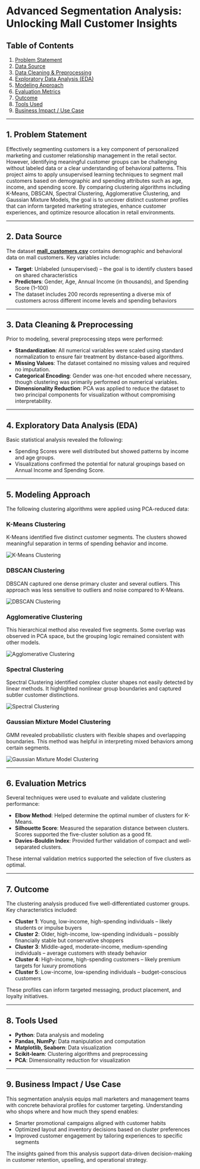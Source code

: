 # Advanced Segmentation Analysis: Unlocking Mall Customer Insights

## Table of Contents
1. [Problem Statement](#1-problem-statement)  
2. [Data Source](#2-data-source)  
3. [Data Cleaning & Preprocessing](#3-data-cleaning--preprocessing)  
4. [Exploratory Data Analysis (EDA)](#4-exploratory-data-analysis-eda)  
5. [Modeling Approach](#5-modeling-approach)  
6. [Evaluation Metrics](#6-evaluation-metrics)  
7. [Outcome](#7-outcome)  
8. [Tools Used](#8-tools-used)  
9. [Business Impact / Use Case](#9-business-impact--use-case)  

---

## 1. Problem Statement

Effectively segmenting customers is a key component of personalized marketing and customer relationship management in the retail sector. However, identifying meaningful customer groups can be challenging without labeled data or a clear understanding of behavioral patterns. This project aims to apply unsupervised learning techniques to segment mall customers based on demographic and spending attributes such as age, income, and spending score. By comparing clustering algorithms including K-Means, DBSCAN, Spectral Clustering, Agglomerative Clustering, and Gaussian Mixture Models, the goal is to uncover distinct customer profiles that can inform targeted marketing strategies, enhance customer experiences, and optimize resource allocation in retail environments.

---

## 2. Data Source

The dataset [**mall_customers.csv**](http://github.com/pclaridy/mall-customer-segmentation/blob/main/data/mall_customers.csv) contains demographic and behavioral data on mall customers. Key variables include:

- **Target**: Unlabeled (unsupervised) – the goal is to identify clusters based on shared characteristics  
- **Predictors**: Gender, Age, Annual Income (in thousands), and Spending Score (1–100)  
- The dataset includes 200 records representing a diverse mix of customers across different income levels and spending behaviors

---

## 3. Data Cleaning & Preprocessing

Prior to modeling, several preprocessing steps were performed:

- **Standardization**: All numerical variables were scaled using standard normalization to ensure fair treatment by distance-based algorithms.
- **Missing Values**: The dataset contained no missing values and required no imputation.
- **Categorical Encoding**: Gender was one-hot encoded where necessary, though clustering was primarily performed on numerical variables.
- **Dimensionality Reduction**: PCA was applied to reduce the dataset to two principal components for visualization without compromising interpretability.

---

## 4. Exploratory Data Analysis (EDA)

Basic statistical analysis revealed the following:

- Spending Scores were well distributed but showed patterns by income and age groups.
- Visualizations confirmed the potential for natural groupings based on Annual Income and Spending Score.

---

## 5. Modeling Approach

The following clustering algorithms were applied using PCA-reduced data:

### K-Means Clustering

K-Means identified five distinct customer segments. The clusters showed meaningful separation in terms of spending behavior and income.

![K-Means Clustering](https://github.com/pclaridy/mall-customer-segmentation/blob/main/KMeans_Clustering.png)

### DBSCAN Clustering

DBSCAN captured one dense primary cluster and several outliers. This approach was less sensitive to outliers and noise compared to K-Means.

![DBSCAN Clustering](https://github.com/pclaridy/mall-customer-segmentation/blob/main/DBSCAN_Clustering.png)

### Agglomerative Clustering

This hierarchical method also revealed five segments. Some overlap was observed in PCA space, but the grouping logic remained consistent with other models.

![Agglomerative Clustering](https://github.com/pclaridy/mall-customer-segmentation/blob/main/Agglomerative_Clustering.png)

### Spectral Clustering

Spectral Clustering identified complex cluster shapes not easily detected by linear methods. It highlighted nonlinear group boundaries and captured subtler customer distinctions.

![Spectral Clustering](https://github.com/pclaridy/mall-customer-segmentation/blob/main/Spectral_Clustering.png)

### Gaussian Mixture Model Clustering

GMM revealed probabilistic clusters with flexible shapes and overlapping boundaries. This method was helpful in interpreting mixed behaviors among certain segments.

![Gaussian Mixture Model Clustering](https://github.com/pclaridy/mall-customer-segmentation/blob/main/GMM_Clustering.png)

---

## 6. Evaluation Metrics

Several techniques were used to evaluate and validate clustering performance:

- **Elbow Method**: Helped determine the optimal number of clusters for K-Means.
- **Silhouette Score**: Measured the separation distance between clusters. Scores supported the five-cluster solution as a good fit.
- **Davies-Bouldin Index**: Provided further validation of compact and well-separated clusters.

These internal validation metrics supported the selection of five clusters as optimal.

---

## 7. Outcome

The clustering analysis produced five well-differentiated customer groups. Key characteristics included:

- **Cluster 1**: Young, low-income, high-spending individuals – likely students or impulse buyers
- **Cluster 2**: Older, high-income, low-spending individuals – possibly financially stable but conservative shoppers
- **Cluster 3**: Middle-aged, moderate-income, medium-spending individuals – average customers with steady behavior
- **Cluster 4**: High-income, high-spending customers – likely premium targets for luxury promotions
- **Cluster 5**: Low-income, low-spending individuals – budget-conscious customers

These profiles can inform targeted messaging, product placement, and loyalty initiatives.

---

## 8. Tools Used

- **Python**: Data analysis and modeling
- **Pandas, NumPy**: Data manipulation and computation
- **Matplotlib, Seaborn**: Data visualization
- **Scikit-learn**: Clustering algorithms and preprocessing
- **PCA**: Dimensionality reduction for visualization

---

## 9. Business Impact / Use Case

This segmentation analysis equips mall marketers and management teams with concrete behavioral profiles for customer targeting. Understanding who shops where and how much they spend enables:

- Smarter promotional campaigns aligned with customer habits
- Optimized layout and inventory decisions based on cluster preferences
- Improved customer engagement by tailoring experiences to specific segments

The insights gained from this analysis support data-driven decision-making in customer retention, upselling, and operational strategy.
